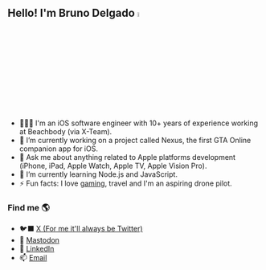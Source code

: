 ## Hello! I'm Bruno Delgado <img src="https://media.giphy.com/media/hvRJCLFzcasrR4ia7z/giphy.gif" width="5%">
- 👨🏻‍💻 I'm an iOS software engineer with 10+ years of experience working at Beachbody (via X-Team).
- 🔭 I’m currently working on a project called Nexus, the first GTA Online companion app for iOS.
- 💬 Ask me about anything related to Apple platforms development (iPhone, iPad, Apple Watch, Apple TV, Apple Vision Pro).
- 🌱 I’m currently learning Node.js and JavaScript.
- ⚡ Fun facts: I love [gaming](https://psnprofiles.com/brunodelgado_br), travel and I'm an aspiring drone pilot.

### Find me 🌎
- 🐦‍⬛ [X (For me it'll always be Twitter)](https://x.com/_brunodelgado)
- 🐘 [Mastodon](https://mastodon.social/@brunodelgado)
- 💼 [LinkedIn](https://linkedin.com/in/bdelgado)
- 📫 [Email](bruno.a.delgado@gmail.com)
